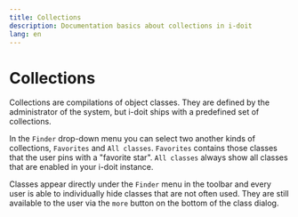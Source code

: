 ```yaml
---
title: Collections
description: Documentation basics about collections in i-doit
lang: en
---
```


# Collections

Collections are compilations of object classes. They are defined by the administrator of the system, but i-doit ships with a predefined set of collections.

In the `Finder` drop-down menu you can select two another kinds of collections, `Favorites` and `All classes`. `Favorites` contains those classes that the user pins with a "favorite star". `All classes` always show all classes that are enabled in your i-doit instance.

Classes appear directly under the `Finder` menu in the toolbar and every user is able to individually hide classes that are not often used. They are still available to the user via the `more` button on the bottom of the class dialog.
